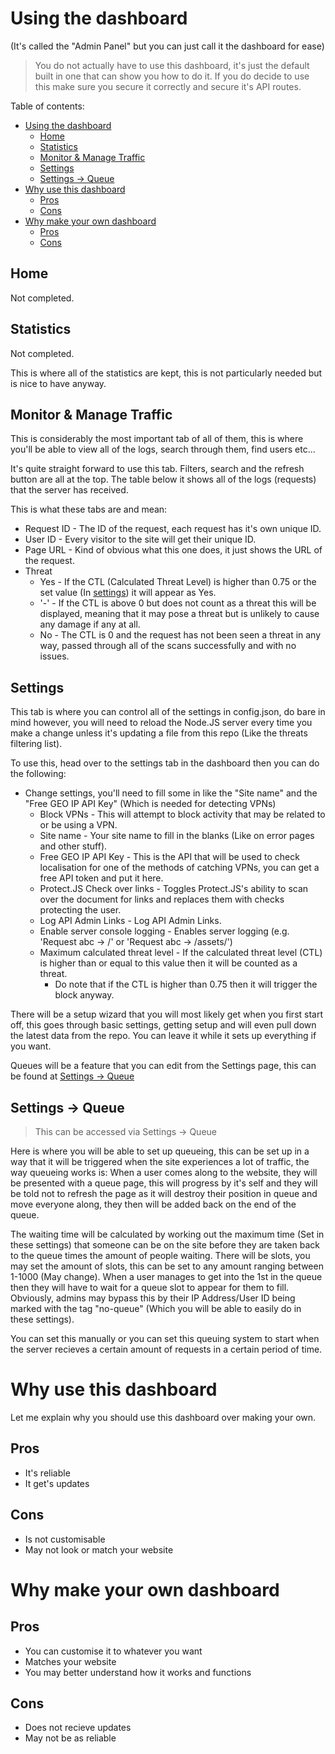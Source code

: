 # Using the dashboard
(It's called the "Admin Panel" but you can just call it the dashboard for ease)

> You do not actually have to use this dashboard, it's just the default built in one that can show you how to do it.
If you do decide to use this make sure you secure it correctly and secure it's API routes.

Table of contents:
- [Using the dashboard](#using-the-dashboard)
  - [Home](#home)
  - [Statistics](#statistics)
  - [Monitor \& Manage Traffic](#monitor--manage-traffic)
  - [Settings](#settings)
  - [Settings -\> Queue](#settings---queue)
- [Why use this dashboard](#why-use-this-dashboard)
  - [Pros](#pros)
  - [Cons](#cons)
- [Why make your own dashboard](#why-make-your-own-dashboard)
  - [Pros](#pros-1)
  - [Cons](#cons-1)

## Home
Not completed.

## Statistics
Not completed.

This is where all of the statistics are kept, this is not particularly needed but is nice to have anyway.

## Monitor & Manage Traffic
This is considerably the most important tab of all of them, this is where you'll be able to view all of the logs, search through them, find users etc...

It's quite straight forward to use this tab.
Filters, search and the refresh button are all at the top. The table below it shows all of the logs (requests) that the server has received.

This is what these tabs are and mean:
- Request ID - The ID of the request, each request has it's own unique ID.
- User ID - Every visitor to the site will get their unique ID.
- Page URL - Kind of obvious what this one does, it just shows the URL of the request.
- Threat
    - Yes - If the CTL (Calculated Threat Level) is higher than 0.75 or the set value (In [settings](#settings)) it will appear as Yes.
    - '-' - If the CTL is above 0 but does not count as a threat this will be displayed, meaning that it may pose a threat but is unlikely to cause any damage if any at all.
    - No - The CTL is 0 and the request has not been seen a threat in any way, passed through all of the scans successfully and with no issues.

## Settings
This tab is where you can control all of the settings in config.json, do bare in mind however, you will need to reload the Node.JS server every time you make a change unless it's updating a file from this repo (Like the threats filtering list).

To use this, head over to the settings tab in the dashboard then you can do the following:
- Change settings, you'll need to fill some in like the "Site name" and the "Free GEO IP API Key" (Which is needed for detecting VPNs)
    - Block VPNs - This will attempt to block activity that may be related to or be using a VPN.
    - Site name - Your site name to fill in the blanks (Like on error pages and other stuff).
    - Free GEO IP API Key - This is the API that will be used to check localisation for one of the methods of catching VPNs, you can get a free API token and put it here.
    - Protect.JS Check over links - Toggles Protect.JS's ability to scan over the document for links and replaces them with checks protecting the user.
    - Log API Admin Links - Log API Admin Links.
    - Enable server console logging - Enables server logging (e.g. 'Request abc -> /' or 'Request abc -> /assets/')
    - Maximum calculated threat level - If the calculated threat level (CTL) is higher than or equal to this value then it will be counted as a threat.
        - Do note that if the CTL is higher than 0.75 then it will trigger the block anyway.

There will be a setup wizard that you will most likely get when you first start off, this goes through basic settings, getting setup and will even pull down the latest data from the repo.
You can leave it while it sets up everything if you want.

Queues will be a feature that you can edit from the Settings page, this can be found at [Settings -\> Queue](#settings---queue)

## Settings -> Queue
> This can be accessed via Settings -> Queue

Here is where you will be able to set up queueing, this can be set up in a way that it will be triggered when the site experiences a lot of traffic, the way queueing works is: When a user comes along to the website, they will be presented with a queue page, this will progress by it's self and they will be told not to refresh the page as it will destroy their position in queue and move everyone along, they then will be added back on the end of the queue.

The waiting time will be calculated by working out the maximum time (Set in these settings) that someone can be on the site before they are taken back to the queue times the amount of people waiting.
There will be slots, you may set the amount of slots, this can be set to any amount ranging between 1-1000 (May change). When a user manages to get into the 1st in the queue then they will have to wait for a queue slot to appear for them to fill.
Obviously, admins may bypass this by their IP Address/User ID being marked with the tag "no-queue" (Which you will be able to easily do in these settings).

You can set this manually or you can set this queuing system to start when the server recieves a certain amount of requests in a certain period of time.

# Why use this dashboard
Let me explain why you should use this dashboard over making your own.

## Pros
- It's reliable
- It get's updates

## Cons
- Is not customisable
- May not look or match your website

# Why make your own dashboard

## Pros
- You can customise it to whatever you want
- Matches your website
- You may better understand how it works and functions

## Cons
- Does not recieve updates
- May not be as reliable